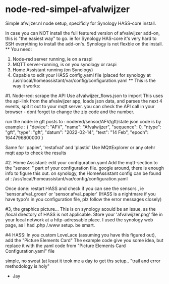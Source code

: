# node-red-simpel-afvalwijzer
Simple afwijzer.nl node setup, specificly for Synology HASS-core install.

In case you can NOT install the full featured version of afvalwijzer add-on, this is "the easiest way" to go.
ie for Synology HAS-core it's very hard to SSH everything to install the add-on's. Synology is not flexble on the install.
**
You need:
1. Node-red server running, ie on a raspi
2. MQTT server-running, is on you synology or raspi
3. Home Assistant running (on Synology)
4. Capable to edit your HASS config.yaml file (placed for synology at /usr/local/homeassistant/var/config/configuration.yaml
**
This is the way it works:

#1. Node-red: scrape the API
Use afvalwijzer_flows.json to import
This uses the api-link from the afvalwijzer app, loads json data, and parses the next 4 events, spit it out to your mqtt server.
you can check the API call in your browser -  dont forget to change the zip code and the number.

run the node:
ie gft posts to : nodered/sensor/AFV/gft/state
json code is by example :
{
  "device": "AFV",
  "name": "Afvalwijzer",
  "sequence": 0,
  "ntype": "gft",
  "type": "gft",
  "datum": "2022-02-14",
  "text": "14 Feb",
  "epoch": 1644796800000
}

Same for 'papier', 'restafval' and 'plastic' 
Use MQttExplorer or any otehr mqtt app to check the results

#2. Home Assistant: edit your configuration.yaml
Add the mqtt-section to the "sensor: " part of your configuration file.
google around, there is enough info to figure this out.
on synology, the HomeAssistant config can be found at : /usr/local/homeassistant/var/config/configuration.yaml

Once done: restart HASS and check if you can see the sensors , ie 'sensor.afval_groen' or 'sensor.afval_papier'
(HASS is a nightmare if you have typo's in you configuration file, plz follow the error messages closely)

#3, the graphics picture... This is on synology acould be an issue, as the /local directory of HASS is not applicable.
Store your 'afvalwijzer.png' file in your local network at a http-adressable place.
I used the synology web page, as I had .php /.www setup. be smart.

#4 HASS: In you custom LoveLace (assuming you have this figured out), add the "Picture Elements Card"
The example code give you some idea, but replace it with the yaml code from "Picture Elements Card Configuration.yaml" file


simple, no sweat (at least it took me a day to get ths setup.. "trail and error methodology is holy"

- Jay

